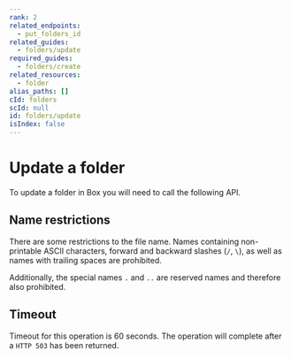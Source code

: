 ```yaml
---
rank: 2
related_endpoints:
  - put_folders_id
related_guides:
  - folders/update
required_guides:
  - folders/create
related_resources:
  - folder
alias_paths: []
cId: folders
scId: null
id: folders/update
isIndex: false
---
```


# Update a folder

To update a folder in Box you will need to call the following API.

<Samples id='put_folders_id' >

</Samples>

## Name restrictions

There are some restrictions to the file name. Names containing non-printable
ASCII characters, forward and backward slashes (`/`, `\`), as well as names
with trailing spaces are prohibited.

Additionally, the special names `.` and `..` are reserved names and therefore
also prohibited.

## Timeout

Timeout for this operation is 60 seconds. The operation will complete
after a `HTTP 503` has been returned.
